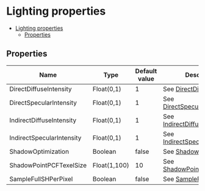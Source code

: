 # Lighting properties

- [Lighting properties](#lighting-properties)
  - [Properties](#properties)

## Properties
| Name                      | Type         | Default value | Description                                                                                             |
| ------------------------- | ------------ | ------------- | ------------------------------------------------------------------------------------------------------- |
| DirectDiffuseIntensity    | Float(0,1)   | 1             | See [DirectDiffuseIntensity](../common/lighting_property_descriptions.md#directdiffuseintensity).       |
| DirectSpecularIntensity   | Float(0,1)   | 1             | See [DirectSpecularIntensity](../common/lighting_property_descriptions.md#directspecularintensity).     |
| IndirectDiffuseIntensity  | Float(0,1)   | 1             | See [IndirectDiffuseIntensity](../common/lighting_property_descriptions.md#indirectdiffuseintensity).   |
| IndirectSpecularIntensity | Float(0,1)   | 1             | See [IndirectSpecularIntensity](../common/lighting_property_descriptions.md#indirectspecularintensity). |
| ShadowOptimization        | Boolean      | false         | See [ShadowOptimization](../common/lighting_property_descriptions.md#shadowoptimization).               |
| ShadowPointPCFTexelSize   | Float(1,100) | 10            | See [ShadowPointPCFTexelSize](../common/lighting_property_descriptions.md#shadowpointpcftexelsize).     |
| SampleFullSHPerPixel      | Boolean      | false         | See [SampleFullSHPerPixel](../common/lighting_property_descriptions.md#samplefullshperpixel).           |
